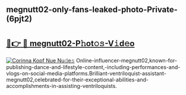 ## megnutt02-only-fans​-leaked-photo​-Private-(6pjt2)


# <h2><a href="https://mediaupload.pro?title=megnutt02&ref=git">🔗👉 🔴 megnutt02-P𝚑ot𝚘𝚜-V𝚒d𝚎o</a></h2>

[![Corinna Kopf Nue Nu𝚍e𝚜](https://i.imgur.com/0qMVB7G.gif)](https://mediaupload.pro?title=megnutt02&ref=git)
Online-influencer-megnutt02,known-for-publishing-dance-and-lifestyle-content,-including-performances-and-vlogs-on-social-media-platforms.Brilliant-ventriloquist-assistant-megnutt02,celebrated-for-their-exceptional-abilities-and-accomplishments-in-assisting-ventriloquists.  
